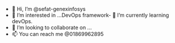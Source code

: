 - 👋 Hi, I’m @sefat-genexinfosys
- 👀 I’m interested in ...DevOps framework- 🌱 I’m currently learning devOps.
- 💞️ I’m looking to collaborate on ...
- 📫 You can reach me @01869962895

<!---
sefat-genexinfosys/sefat-genexinfosys is a ✨ special ✨ repository because its `README.md` (this file) appears on your GitHub profile.
You can click the Preview link to take a look at your changes.
--->
